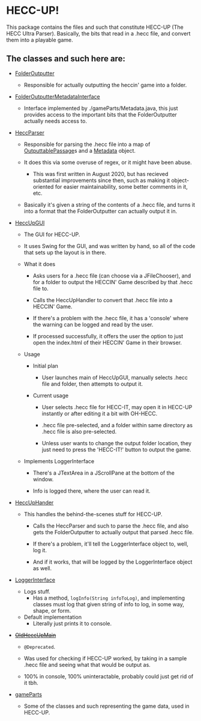 # **HECC-UP!**

This package contains the files and such that constitute HECC-UP (The HECC Ultra Parser).
Basically, the bits that read in a .hecc file, and convert them into a playable game.

## The classes and such here are:

* [FolderOutputter](./FolderOutputter.java)
    * Responsible for actually outputting the heccin' game into a folder.
    
* [FolderOutputterMetadataInterface](./FolderOutputterMetadataInterface.java)
    * Interface implemented by ./gameParts/Metadata.java, this just provides access to 
      the important bits that the FolderOutputter actually needs access to.
      
* [HeccParser](./HeccParser.java)
    * Responsible for parsing the .hecc file into a map of
      [OutputtablePassage](../oh_hecc/game_parts/passage/OutputtablePassage.java)s and a
      [Metadata](./gameParts/Metadata.java) object.
    * It does this via some overuse of regex, or it might have been abuse.
        * This was first written in August 2020, but has recieved substantial
          improvements since then, such as making it object-oriented for easier
          maintainability, some better comments in it, etc.
          
    * Basically it's given a string of the contents of a .hecc file, and turns it into a
      format that the FolderOutputter can actually output it in.
      
* [HeccUpGUI](./HeccUpGUI.java)
    * The GUI for HECC-UP.
    * It uses Swing for the GUI, and was written by hand, so all of the code that sets 
      up the layout is in there.
      
    * What it does
        * Asks users for a .hecc file (can choose via a JFileChooser), and for 
          a folder to output the HECCIN' Game described by that .hecc file to.
          
        * Calls the HeccUpHandler to convert that .hecc file into a HECCIN' Game.
          
        * If there's a problem with the .hecc file, it has a 'console' where the warning 
          can be logged and read by the user.
          
        * If processed successfully, it offers the user the option to just open the
          index.html of their HECCIN' Game in their browser.
          
    * Usage
        * Initial plan
            * User launches main of HeccUpGUI, manually selects .hecc file and folder,
              then attempts to output it.
              
        * Current usage
            * User selects .hecc file for HECC-IT, may open it in HECC-UP instantly or
              after editing it a bit with OH-HECC.
              
            * .hecc file pre-selected, and a folder within same directory as .hecc file
              is also pre-selected.
              
            * Unless user wants to change the output folder location, they just need to
              press the 'HECC-IT!' button to output the game.
              
    * Implements LoggerInterface
        * There's a JTextArea in a JScrollPane at the bottom of the window.
          
        * Info is logged there, where the user can read it.
              
* [HeccUpHander](./HeccUpHandler.java)
    * This handles the behind-the-scenes stuff for HECC-UP.
        * Calls the HeccParser and such to parse the .hecc file, and also gets the
          FolderOutputter to actually output that parsed .hecc file.
          
        * If there's a problem, it'll tell the LoggerInterface object to, well, log it.
    
        * And if it works, that will be logged by the LoggerInterface object as well.
    
* [LoggerInterface](./LoggerInterface.java)
    * Logs stuff.
        * Has a method, `logInfo(String infoToLog)`, and implementing classes must
          log that given string of info to log, in some way, shape, or form.
    * Default implementation
        * Literally just prints it to console.
    
* ~~[OldHeccUpMain](./OldHeccUpMain.java)~~
    * `@Deprecated`.
    * Was used for checking if HECC-UP worked, by taking in a sample .hecc file
      and seeing what that would be output as.
      
    * 100% in console, 100% uninteractable, probably could just get rid of it tbh.
    

* [gameParts](./gameParts/)
    * Some of the classes and such representing the game data, used in HECC-UP.